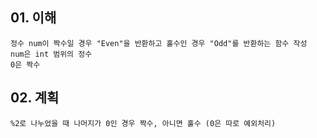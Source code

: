 ## 01. 이해
    정수 num이 짝수일 경우 "Even"을 반환하고 홀수인 경우 "Odd"를 반환하는 함수 작성
    num은 int 범위의 정수
    0은 짝수


## 02. 계획
    %2로 나누었을 때 나머지가 0인 경우 짝수, 아니면 홀수 (0은 따로 예외처리)
    